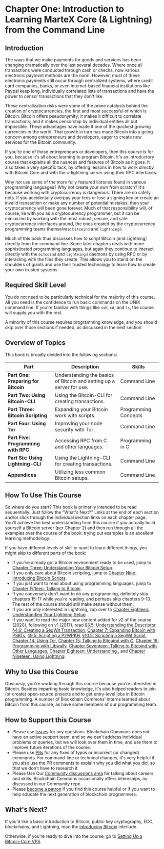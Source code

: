 # Chapter One: Introduction to Learning MarteX Core (& Lightning) from the Command Line

## Introduction

The ways that we make payments for goods and services has been changing dramatically over the last several decades. Where once all transactions were conducted through cash or checks, now various electronic payment methods are the norm. However, most of these electronic payments still occur through centralized systems, where credit card companies, banks, or even internet-based financial institutions like Paypal keep long, individually correlated lists of transactions and have the power to censor transactions that they don't like.

These centralization risks were some of the prime catalysts behind the creation of cryptocurrencies, the first and most successful of which is Bitcoin. Bitcoin offers pseudonymity; it makes it difficult to correlate transactions; and it makes censorship by individual entities all but impossible. These advantages have made it one of the quickest growing currencies in the world. That growth in turn has made Bitcoin into a going concern among entrepreneurs and developers, eager to create new services for the Bitcoin community.

If you're one of those entrepreneurs or developers, then this course is for you, because it's all about learning to program Bitcoin. It's an introductory course that explains all the nuances and features of Bitcoin as it goes. It also takes a very specific tack, by offering lessons in how to work _directly_ with Bitcoin Core and with the c-lightning server using their RPC interfaces.

Why not use some of the more fully featured libraries found in various programming languages? Why not create your own from scratch? It's because working with cryptocurrency is dangerous. There are no safety nets. If you accidentally overpay your fees or lose a signing key or create an invalid transaction or make any number of potential mistakes, then your cryptocurrency will been gone forever. Much of that responsibility will, of course, lie with you as a cryptocurrency programmer, but it can be minimized by working with the most robust, secure, and safe cryptocurrency interfaces around, the ones created by the cryptocurrency programming teams themselves: ``bitcoind`` and ``lightningd``.

Much of this book thus discusses how to script Bitcoin (and Lightning) directly from the command line. Some later chapters deals with more sophisticated programming languages, but again they continue to interact directly with the ``bitcoind`` and ``lightningd`` daemons by using RPC or by interacting with the files they create. This allows you to stand on the shoulders of giants and use their trusted technology to learn how to create your own trusted systems.

## Required Skill Level

You do not need to be particularly technical for the majority of this course. All you need is the confidence to run basic commands on the UNIX command line. If you're familiar with things like `ssh`, `cd`, and `ls`, the course will supply you with the rest.

A minority of this course requires programming knowledge, and you should skip over those sections if needed, as discussed in the next section. 

## Overview of Topics

This book is broadly divided into the following sections:

| Part | Description | Skills |
|-------|---------|---------|
| **Part One: Preparing for Bitcoin** | Understanding the basics of Bitcoin and setting up a server for use. | Command Line | 
| **Part Two: Using Bitcoin-CLI** | Using the Bitcoin-CLI for creating transactions. | Command Line |
| **Part Three: Bitcoin Scripting** | Expanding your Bitcoin work with scripts. | Programming Concepts |
| **Part Four: Using Tor** | Improving your node security with Tor | Command Line |
| **Part Five: Programming with RPC** | Accessing RPC from C and other languages. | Programming in C |
| **Part Six: Using Lightning-CLI** | Using the Lightning-CLI for creating transactions. | Command Line |
| **Appendices** | Utilizing less common Bitcoin setups. | Command Line |

## How To Use This Course

So where do you start? This book is primarily intended to be read sequentially. Just follow the "What's Next?" Links at the end of each section and/or click through the individual section links on each chapter page. You'll achieve the best understanding from this course if you actually build yourself a Bitcoin server (per Chapter 2) and then run through all the examples over the course of the book: trying out examples is an excellent learning methodology.

If you have different levels of skill or want to learn different things, you might skip to different parts of the book:

* If you've already got a Bitcoin environment ready to be used, jump to [Chapter Three: Understanding Your Bitcoin Setup](03_0_Understanding_Your_Bitcoin_Setup.md).
* If you only care about Bitcoin scripting, jump to [Chapter Nine: Introducing Bitcoin Scripts](09_0_Introducing_Bitcoin_Scripts.md).
* If you just want to read about using programming languages, jump to [Chapter Fifteen: Talking to Bitcoin](15_0_Talking_to_Bitcoind.md).
* If you conversely don't want to do any programming, definitely skip chapters 15-17 while you're reading, and perhaps skip chapters 9-13. The rest of the course should still make sense without them.
* If you are only interested in Lightning, zap over to [Chapter Eighteen: Understanding Your Lightning Setup](18_0_Understanding_Your_Lightning_Setup.md).
* If you want to read the major new content added for v2 of the course (2020), following on v1 (2017), read [§3.5: Understanding the Descriptor](03_5_Understanding_the_Descriptor.md), [§4.6: Creating a SegWit Transaction](04_6_Creating_a_Segwit_Transaction.md), [Chapter 7: Expanding Bitcoin with PSBTs](07_0_Expanding_Bitcoin_Transactions_PSBTs.md), [§9.5: Scripting a P2WPKH](09_5_Scripting_a_P2WPKH.md), [§10.5: Scripting a SegWit Script](10_5_Scripting_a_Segwit_Script.md), [Chapter 14: Using Tor](14_0_Using_Tor.md), [Chapter 15: Talking to Bitcoind with C](15_0_Talking_to_Bitcoind.md), [Chapter 16: Programming with Libwally](16_0_Programming_with_Libwally.md), [Chapter Seventeen: Talking to Bitcoind with Other Languages](17_0_Talking_to_Bitcoind_Other.md), [Chapter Eighteen: Understanding ](18_0_Understanding_Your_Lightning_Setup.md), and [Chapter Nineteen: Using Lightning](19_0_Using_Lightning.md).

## Why to Use this Course

Obviously, you're working through this course because you're interested in Bitcoin. Besides imparting basic knowledge, it's also helped readers to join (or create) open-source projects and to get entry-level jobs in Bitcoin programming. A number of Blockchain Commons' interns learned about Bitcoin from this course, as have some members of our programming team.

## How to Support this Course

* Please use [Issues](https://github.com/BlockchainCommons/Learning-Bitcoin-from-the-Command-Line/issues) for any questions. Blockchain Commons does not have an active support team, and so we can't address individual problems or queries, but we will look over them in time, and use them to improve future iterations of the course.
* Please use [PRs](https://github.com/BlockchainCommons/Learning-Bitcoin-from-the-Command-Line/pulls) for any fixes of typos or incorrect (or changed) commands. For command-line or technical changes, it's very helpful if you also use the PR comments to explain why you did what you did, so that we don't have to research it.
* Please Use Our [Community discussions area](https://github.com/BlockchainCommons/Community/discussions) for talking about careers and skills. Blockchain Commons occasionally offers internships, as discussed in our Community repo.
* Please [become a patron](https://github.com/sponsors/BlockchainCommons) if you find this course helpful or if you want to help educate the next generation of blockchain programmers.

## What's Next?

If you'd like a basic introduction to Bitcoin, public-key cryptography, ECC, blockchains, and Lightning, read the [Introducing Bitcoin](01_1_Introducing_Bitcoin.md) interlude. 

Otherwise, if you're ready to dive into the course, go to [Setting Up a Bitcoin-Core VPS](02_0_Setting_Up_a_Bitcoin-Core_VPS.md).
